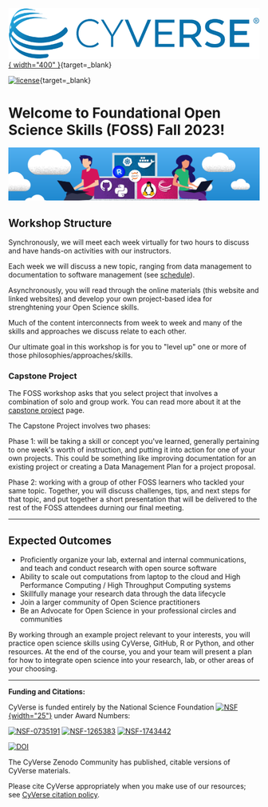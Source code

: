[![!CyVerse Learning Center](assets/logos/cyverse_logo_2022.png "CyVerse Learning Center"){ width="400" }](https://learning.cyverse.org){target=_blank} 

[![license](https://mirrors.creativecommons.org/presskit/buttons/88x31/svg/by.svg)](https://creativecommons.org/licenses/by/4.0/){target=_blank} 

# Welcome to Foundational Open Science Skills (FOSS) Fall 2023!

![header](assets/foss_title.png)

## Workshop Structure

Synchronously, we will meet each week virtually for two hours to discuss and have hands-on activities with our instructors. 

Each week we will discuss a new topic, ranging from data management to documentation to software management (see [schedule](./schedule.md)). 

Asynchronously, you will read through the online materials (this website and linked websites) and develop your own project-based idea for strenghtening your Open Science skills.

Much of the content interconnects from week to week and many of the skills and approaches we discuss relate to each other. 

Our ultimate goal in this workshop is for you to "level up" one or more of those philosophies/approaches/skills. 

### Capstone Project 

The FOSS workshop asks that you select project that involves a combination of solo and group work. You can read more about it at the [capstone project](./final_project/overview.md) page.

The Capstone Project involves two phases:

Phase 1: will be taking a skill or concept you've learned, generally pertaining to one week's worth of instruction, and putting it into action for one of your own projects. This could be something like improving documentation for an existing project or creating a Data Management Plan for a project proposal.

Phase 2: working with a group of other FOSS learners who tackled your same topic. Together, you will discuss challenges, tips, and next steps for that topic, and put together a short presentation that will be delivered to the rest of the FOSS attendees durning our final meeting.

---

## Expected Outcomes

-   Proficiently organize your lab, external and internal communications, and teach and conduct research with open source software
-   Ability to scale out computations from laptop to the cloud and High Performance Computing / High Throughput Computing systems
-   Skillfully manage your research data through the data lifecycle 
-   Join a larger community of Open Science practitioners
-   Be an Advocate for Open Science in your professional circles and communities

By working through an example project relevant to your interests, you will practice open science skills using CyVerse, GitHub, R or Python, and other resources. At the end of the course, you and your team will present a plan for how to integrate open science into your research, lab, or other areas of your choosing.

---

**Funding and Citations:**

CyVerse is funded entirely by the National Science Foundation [![NSF](https://www.nsf.gov/policies/images/NSF_Official_logo_High_Res_1200ppi.png){width="25"}](https://nsf.gov) under Award Numbers:

[![NSF-0735191](https://img.shields.io/badge/NSF-0735191-blue.svg)](https://www.nsf.gov/awardsearch/showAward?AWD_ID=0735191)  [![NSF-1265383](https://img.shields.io/badge/NSF-1265383-blue.svg)](https://www.nsf.gov/awardsearch/showAward?AWD_ID=1265383)  [![NSF-1743442](https://img.shields.io/badge/NSF-1743442-blue.svg)](https://www.nsf.gov/awardsearch/showAward?AWD_ID=1743442)

[![DOI](https://img.shields.io/badge/Zenodo-CyVerse%20Community-blue)](https://zenodo.org/communities/cyverse)

The CyVerse Zenodo Community has published, citable versions of CyVerse materials.

Please cite CyVerse appropriately when you make use of our resources; see [CyVerse citation policy](https://cyverse.org/policies/cite-cyverse).
